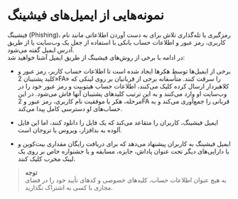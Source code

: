 # نمونه‌هایی از ایمیل‌های فیشینگ

 فیشینگ (Phishing)، رمزگیری یا تله‌گذاری تلاش برای به دست آوردن اطلاعاتی مانند نام کاربری، رمز عبور و اطلاعات حساب بانکی با استفاده از جعل یک وب‌سایت یا از طریق آدرس ایمیل گفته می‌شود.<br>
 در ادامه با برخی از روش‌های فیشینگ از طریق ایمیل آشنا خواهید شد:

-	برخی از ایمیل‌ها توسط هکرها ایجاد شده است تا اطلاعات حساب کاربر، رمز عبور و «کلید پشتیبان 2FA» را سرقت کنند. متأسفانه برخی از قربانیان بر روی لینکی که کلاهبردار ارسال کرده کلیک می‌کنند، اطلاعات حساب هیتوبیت و رمز عبور خود را در وب‌سایت او وارد می‌کنند و به این ترتیب کلیدهای پشتیبان آنها فاش می‌شود. در این مرحله، هکر با موفقیت نام کاربری، رمز عبور و 2FA قربانی را جمع‌آوری می‌کند و به حساب‌های او دسترسی کامل پیدا می‌کند.

-	ایمیل فیشینگ، کاربران را متقاعد می‌کند که یک فایل را دانلود کنند، اما این فایل آلوده به بدافزار، ویروس یا تروجان است.

-	ایمیل فیشینگ به کاربران پیشنهاد می‌دهد که برای دریافت رایگان مقداری بیت‌کوین و یا دارایی‌های دیگر تحت عنوان پاداش، جایزه، مسابقه و یا جشنواره خاص بر روی یک لینک مخرب کلیک کنند.

> **توجه**<br> 
 به هیچ عنوان اطلاعات حساب، کلیدهای خصوصی و کدهای تأیید خود را در فضای مجازی با کسی به اشتراک نگذارید.  
